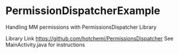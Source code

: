 # PermissionDispatcherExample
Handling MM permissions with PermissionsDispatcher Library

Library Link
https://github.com/hotchemi/PermissionsDispatcher 
See MainActivity.java for instructions
